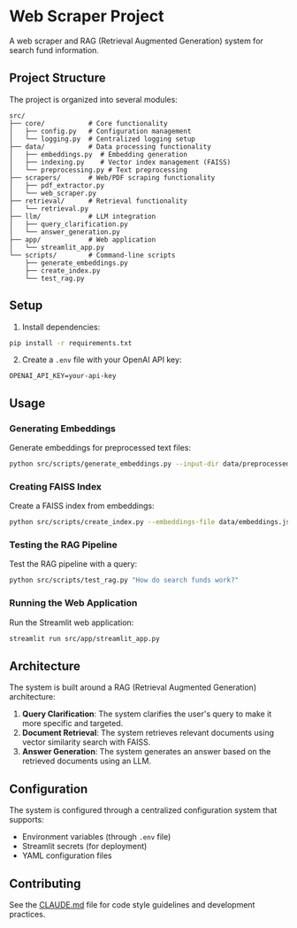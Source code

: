 # Web Scraper Project

A web scraper and RAG (Retrieval Augmented Generation) system for search fund information.

## Project Structure

The project is organized into several modules:

```
src/
├── core/           # Core functionality
│   ├── config.py   # Configuration management
│   └── logging.py  # Centralized logging setup
├── data/           # Data processing functionality
│   ├── embeddings.py  # Embedding generation
│   ├── indexing.py    # Vector index management (FAISS)
│   └── preprocessing.py # Text preprocessing
├── scrapers/       # Web/PDF scraping functionality 
│   ├── pdf_extractor.py
│   └── web_scraper.py
├── retrieval/      # Retrieval functionality
│   └── retrieval.py
├── llm/            # LLM integration
│   ├── query_clarification.py
│   └── answer_generation.py
├── app/            # Web application
│   └── streamlit_app.py
└── scripts/        # Command-line scripts
    ├── generate_embeddings.py
    ├── create_index.py
    └── test_rag.py
```

## Setup

1. Install dependencies:

```bash
pip install -r requirements.txt
```

2. Create a `.env` file with your OpenAI API key:

```
OPENAI_API_KEY=your-api-key
```

## Usage

### Generating Embeddings

Generate embeddings for preprocessed text files:

```bash
python src/scripts/generate_embeddings.py --input-dir data/preprocessed_data --output-file data/embeddings.json
```

### Creating FAISS Index

Create a FAISS index from embeddings:

```bash
python src/scripts/create_index.py --embeddings-file data/embeddings.json --index-file data/faiss_index.idx
```

### Testing the RAG Pipeline

Test the RAG pipeline with a query:

```bash
python src/scripts/test_rag.py "How do search funds work?"
```

### Running the Web Application

Run the Streamlit web application:

```bash
streamlit run src/app/streamlit_app.py
```

## Architecture

The system is built around a RAG (Retrieval Augmented Generation) architecture:

1. **Query Clarification**: The system clarifies the user's query to make it more specific and targeted.
2. **Document Retrieval**: The system retrieves relevant documents using vector similarity search with FAISS.
3. **Answer Generation**: The system generates an answer based on the retrieved documents using an LLM.

## Configuration

The system is configured through a centralized configuration system that supports:

- Environment variables (through `.env` file)
- Streamlit secrets (for deployment)
- YAML configuration files

## Contributing

See the [CLAUDE.md](CLAUDE.md) file for code style guidelines and development practices.